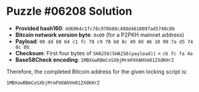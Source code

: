 # Puzzle #06208 Solution

- **Provided hash160**: `dd6064c1fc78c970b88c498d4610097ad5740c0b`
- **Bitcoin network version byte**: `0x00` (for a P2PKH mainnet address)
- **Payload**: `00 dd 60 64 c1 fc 78 c9 70 b8 8c 49 8d 46 10 09 7a d5 74 0c 0b`
- **Checksum**: First four bytes of `SHA256(SHA256(payload))` = `cb fc fa 4a`
- **Base58Check encoding**: `1MBXowRBmCoSXbjMrmFHXAHVm81ZXdKHrZ`

Therefore, the completed Bitcoin address for the given locking script is:

```
1MBXowRBmCoSXbjMrmFHXAHVm81ZXdKHrZ
```
